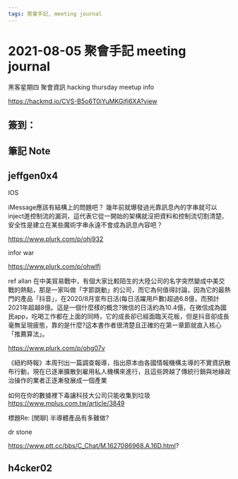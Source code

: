 ```yaml
---
tags: 聚會手記, meeting journal
---
```


2021-08-05 聚會手記 meeting journal
===

黑客星期四 聚會資訊
hacking thursday meetup info

https://hackmd.io/CVS-B5o6T0iYuMKGjfi6XA?view

簽到：
---

筆記 Note
---

## jeffgen0x4

IOS

iMessage應該有結構上的問題吧？
幾年前就爆發過光靠訊息內的字串就可以inject進控制流的漏洞，這代表它從一開始的架構就沒把資料和控制流切割清楚、安全性是建立在某些魔術字串永遠不會成為訊息內容吧？

https://www.plurk.com/p/ohj932


infor war

https://www.plurk.com/p/ohwlfj

ref allan
在中美貿易戰中，有個大家比較陌生的大陸公司的名字突然變成中美交戰的熱點，那是一家叫做「字節跳動」的公司，而它為何值得討論，因為它的最熱門的產品「抖音」，在2020/8月宣布日活(每日活躍用戶數)超過6.8億，而預計2021年超越8億。這是一個什麼樣的概念?微信的日活約為10.4億，在微信成為國民app，吃喝工作都在上面的同時，它的成長卻已經面臨天花板，但是抖音卻成長毫無呈現疲態，靠的是什麼?這本書作者很清楚且正確的在第一章節就直入核心「推薦算法」。

https://www.plurk.com/p/ohg07v

《紐約時報》本周刊出一篇調查報導，指出原本由各國情報機構主導的不實資訊散布行動，現在已逐漸擴散到雇用私人機構來進行，且這些跨越了傳統行銷與地緣政治操作的業者正逐漸發展成一個產業


如何在你的數據裡下毒讓科技大公司只能收集到垃圾
https://www.mplus.com.tw/article/3849

標題Re: [閒聊] 半導體產品有多難做?

dr stone

https://www.ptt.cc/bbs/C_Chat/M.1627086968.A.16D.html?

## h4cker02